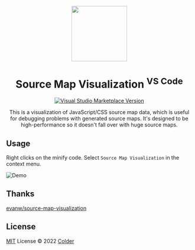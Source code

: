 <p align="center">
<img src="https://raw.githubusercontent.com/cncolder/vscode-source-map-visualization/main/res/icon.png" height="150">
</p>

<h1 align="center">Source Map Visualization <sup>VS Code</sup></h1>

<p align="center">
<a href="https://marketplace.visualstudio.com/items?itemName=colder.source-map-visualization" target="__blank"><img src="https://img.shields.io/visual-studio-marketplace/v/colder.source-map-visualization.svg?label=VS%20Code%20Marketplace&logo=visual-studio-code" alt="Visual Studio Marketplace Version" /></a>
</p>

<p align="center">
This is a visualization of JavaScript/CSS source map data, which is useful for debugging problems with generated source maps. It's designed to be high-performance so it doesn't fall over with huge source maps.
</p>

## Usage

Right clicks on the minify code. Select `Source Map Visualization` in the context menu.

![Demo](https://raw.githubusercontent.com/cncolder/vscode-source-map-visualization/main/docs/demo.gif)

## Thanks

[evanw/source-map-visualization](https://github.com/evanw/source-map-visualization)

## License

[MIT](./LICENSE) License © 2022 [Colder](https://github.com/cncolder)
